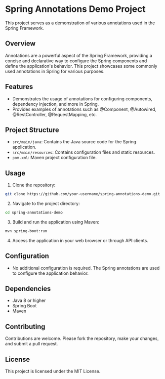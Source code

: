 # Spring Annotations Demo Project

This project serves as a demonstration of various annotations used in the Spring Framework.

## Overview

Annotations are a powerful aspect of the Spring Framework, providing a concise and declarative way to configure the Spring components and define the application's behavior. This project showcases some commonly used annotations in Spring for various purposes.

## Features

- Demonstrates the usage of annotations for configuring components, dependency injection, and more in Spring.
- Provides examples of annotations such as @Component, @Autowired, @RestController, @RequestMapping, etc.

## Project Structure

- `src/main/java`: Contains the Java source code for the Spring application.
- `src/main/resources`: Contains configuration files and static resources.
- `pom.xml`: Maven project configuration file.

## Usage

1. Clone the repository:

```bash
git clone https://github.com/your-username/spring-annotations-demo.git
```
2. Navigate to the project directory:
```bash
cd spring-annotations-demo
```
3. Build and run the application using Maven:
```bash
mvn spring-boot:run
```
4. Access the application in your web browser or through API clients.
## Configuration
- No additional configuration is required. The Spring annotations are used to configure the application behavior.
## Dependencies
- Java 8 or higher
- Spring Boot
- Maven
## Contributing
Contributions are welcome. Please fork the repository, make your changes, and submit a pull request.

## License
This project is licensed under the MIT License.
